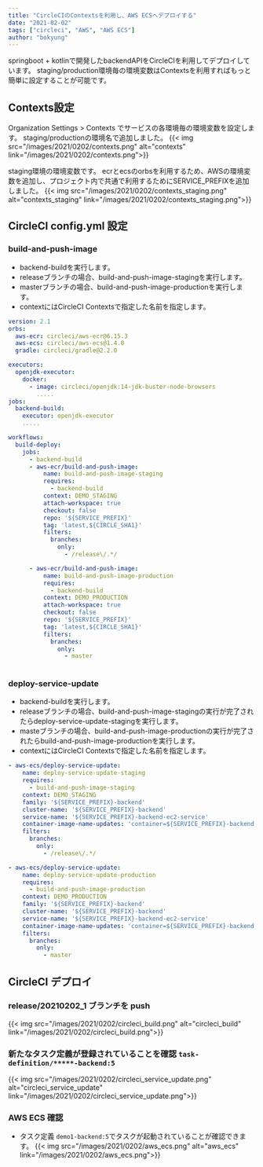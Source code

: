```yaml
---
title: "CircleCIのContextsを利用し、AWS ECSへデプロイする"
date: "2021-02-02"
tags: ["circleci", "AWS", "AWS ECS"]
author: "bokyung"
---
```


springboot + kotlinで開発したbackendAPIをCircleCIを利用してデプロイしています。
staging/production環境毎の環境変数はContextsを利用すればもっと簡単に設定することが可能です。

## Contexts設定
Organization Settings > Contexts でサービスの各環境毎の環境変数を設定します。
staging/productionの環境名で追加しました。
{{< img src="/images/2021/0202/contexts.png" alt="contexts" link="/images/2021/0202/contexts.png">}}

staging環境の環境変数です。
ecrとecsのorbsを利用するため、AWSの環境変数を追加し、プロジェクト内で共通で利用するためにSERVICE_PREFIXを追加しました。
{{< img src="/images/2021/0202/contexts_staging.png" alt="contexts_staging" link="/images/2021/0202/contexts_staging.png">}}

## CircleCI config.yml 設定               
### build-and-push-image
* backend-buildを実行します。
* releaseブランチの場合、build-and-push-image-stagingを実行します。
* masterブランチの場合、build-and-push-image-productionを実行します。
* contextにはCircleCI Contextsで指定した名前を指定します。
```yml
version: 2.1
orbs:
  aws-ecr: circleci/aws-ecr@6.15.3
  aws-ecs: circleci/aws-ecs@1.4.0
  gradle: circleci/gradle@2.2.0

executors:
  openjdk-executor:
    docker:
      - image: circleci/openjdk:14-jdk-buster-node-browsers
        .....
jobs:
  backend-build:
    executor: openjdk-executor
    .....

workflows:
  build-deploy:
    jobs:
      - backend-build
      - aws-ecr/build-and-push-image:
          name: build-and-push-image-staging
          requires:
            - backend-build
          context: DEMO_STAGING
          attach-workspace: true
          checkout: false
          repo: '${SERVICE_PREFIX}'
          tag: 'latest,${CIRCLE_SHA1}'
          filters:
            branches:
              only:
                - /release\/.*/

      - aws-ecr/build-and-push-image:
          name: build-and-push-image-production
          requires:
            - backend-build
          context: DEMO_PRODUCTION
          attach-workspace: true
          checkout: false
          repo: '${SERVICE_PREFIX}'
          tag: 'latest,${CIRCLE_SHA1}'
          filters:
            branches:
              only:
                - master
 
```

### deploy-service-update
* backend-buildを実行します。
* releaseブランチの場合、build-and-push-image-stagingの実行が完了されたらdeploy-service-update-stagingを実行します。
* masteブランチの場合、build-and-push-image-productionの実行が完了されたらbuild-and-push-image-productionを実行します。
* contextにはCircleCI Contextsで指定した名前を指定します。

```yml
- aws-ecs/deploy-service-update:
    name: deploy-service-update-staging
    requires:
      - build-and-push-image-staging
    context: DEMO_STAGING
    family: '${SERVICE_PREFIX}-backend'
    cluster-name: '${SERVICE_PREFIX}-backend'
    service-name: '${SERVICE_PREFIX}-backend-ec2-service'
    container-image-name-updates: 'container=${SERVICE_PREFIX}-backend,tag=${CIRCLE_SHA1}'
    filters:
      branches:
        only:
          - /release\/.*/

- aws-ecs/deploy-service-update:
    name: deploy-service-update-production
    requires:
      - build-and-push-image-production
    context: DEMO_PRODUCTION
    family: '${SERVICE_PREFIX}-backend'
    cluster-name: '${SERVICE_PREFIX}-backend'
    service-name: '${SERVICE_PREFIX}-backend-ec2-service'
    container-image-name-updates: 'container=${SERVICE_PREFIX}-backend,tag=${CIRCLE_SHA1}'
    filters:
      branches:
        only:
          - master
```

## CircleCI デプロイ
### release/20210202_1 ブランチを push
{{< img src="/images/2021/0202/circleci_build.png" alt="circleci_build" link="/images/2021/0202/circleci_build.png">}}

### 新たなタスク定義が登録されていることを確認 `task-definition/*****-backend:5`
{{< img src="/images/2021/0202/circleci_service_update.png" alt="circleci_service_update" link="/images/2021/0202/circleci_service_update.png">}}

### AWS ECS 確認
* タスク定義 `demo1-backend:5`でタスクが起動されていることが確認できます。
{{< img src="/images/2021/0202/aws_ecs.png" alt="aws_ecs" link="/images/2021/0202/aws_ecs.png">}}

